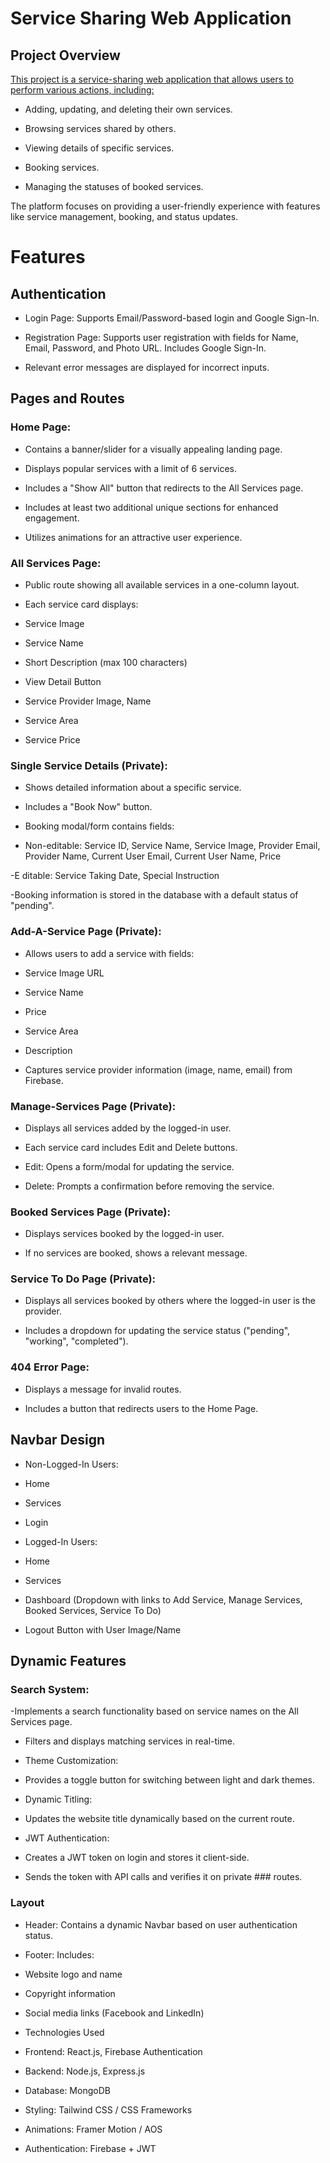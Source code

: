 # Service Sharing Web Application

## Project Overview

<ins>This project is a service-sharing web application that allows users to perform various actions, including: </ins>

- Adding, updating, and deleting their own services.

- Browsing services shared by others.

- Viewing details of specific services.

- Booking services.

- Managing the statuses of booked services.

The platform focuses on providing a user-friendly experience with features like service management, booking, and status updates.

# Features

## Authentication

- Login Page: Supports Email/Password-based login and Google Sign-In.

- Registration Page: Supports user registration with fields for Name, Email, Password, and Photo URL. Includes Google Sign-In.

- Relevant error messages are displayed for incorrect inputs.

## Pages and Routes

### Home Page:

- Contains a banner/slider for a visually appealing landing page.

- Displays popular services with a limit of 6 services.

- Includes a "Show All" button that redirects to the All Services page.

- Includes at least two additional unique sections for enhanced engagement.

- Utilizes animations for an attractive user experience.

### All Services Page:

- Public route showing all available services in a one-column layout.

- Each service card displays:

-  Service Image

-  Service Name

-  Short Description (max 100 characters)

-  View Detail Button

-  Service Provider Image, Name

-  Service Area

-   Service Price

### Single Service Details (Private):

- Shows detailed information about a specific service.

- Includes a "Book Now" button.

- Booking modal/form contains fields:

-  Non-editable: Service ID, Service Name, Service Image, Provider Email, Provider Name, Current User Email, Current User Name, Price

-E  ditable: Service Taking Date, Special Instruction

-Booking information is stored in the database with a default status of "pending".

### Add-A-Service Page (Private):

- Allows users to add a service with fields:

-  Service Image URL

-  Service Name

-  Price

-  Service Area

-  Description

- Captures service provider information (image, name, email) from Firebase.

### Manage-Services Page (Private):

- Displays all services added by the logged-in user.

- Each service card includes Edit and Delete buttons.

-  Edit: Opens a form/modal for updating the service.

-  Delete: Prompts a confirmation before removing the service.

### Booked Services Page (Private):

- Displays services booked by the logged-in user.

- If no services are booked, shows a relevant message.

### Service To Do Page (Private):

- Displays all services booked by others where the logged-in user is the provider.

- Includes a dropdown for updating the service status ("pending", "working", "completed").

### 404 Error Page:

- Displays a message for invalid routes.

- Includes a button that redirects users to the Home Page.

## Navbar Design

- Non-Logged-In Users:

-  Home

-  Services

-  Login

- Logged-In Users:

-  Home

-  Services

-  Dashboard (Dropdown with links to Add Service, Manage Services, Booked Services, Service To Do)

-  Logout Button with User Image/Name

## Dynamic Features

### Search System:

-Implements a search functionality based on service names on the All Services page.

-  Filters and displays matching services in real-time.

-  Theme Customization:

-  Provides a toggle button for switching between light and dark themes.

- Dynamic Titling:

-  Updates the website title dynamically based on the current route.

- JWT Authentication:

-  Creates a JWT token on login and stores it client-side.

-  Sends the token with API calls and verifies it on private ### routes.

### Layout

- Header: Contains a dynamic Navbar based on user authentication status.

- Footer: Includes:

- Website logo and name

- Copyright information

- Social media links (Facebook and LinkedIn)

- Technologies Used

- Frontend: React.js, Firebase Authentication

- Backend: Node.js, Express.js

- Database: MongoDB

- Styling: Tailwind CSS / CSS Frameworks

- Animations: Framer Motion / AOS

- Authentication: Firebase + JWT
